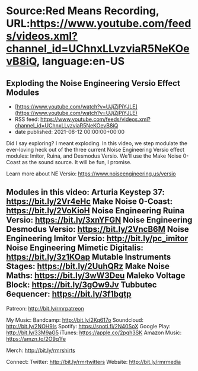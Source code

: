 # Source:Red Means Recording, URL:https://www.youtube.com/feeds/videos.xml?channel_id=UChnxLLvzviaR5NeKOevB8iQ, language:en-US

## Exploding the Noise Engineering Versio Effect Modules
 - [https://www.youtube.com/watch?v=UJjZjPiYJLE](https://www.youtube.com/watch?v=UJjZjPiYJLE)
 - RSS feed: https://www.youtube.com/feeds/videos.xml?channel_id=UChnxLLvzviaR5NeKOevB8iQ
 - date published: 2021-08-12 00:00:00+00:00

Did I say exploring? I meant exploding.
In this video, we step modulate the ever-loving heck out of the three current Noise Engineering Versio effect modules: Imitor, Ruina, and Desmodus Versio. We'll use the Make Noise 0-Coast as the sound source. It will be fun, I promise. 

Learn more about NE Versio: https://www.noiseengineering.us/versio

Modules in this video: 
Arturia Keystep 37: https://bit.ly/2Vr4eHc
Make Noise 0-Coast: https://bit.ly/2VoKioH
Noise Engineering Ruina Versio: https://bit.ly/3xnYFGN
Noise Engineering Desmodus Versio: https://bit.ly/2VncB6M
Noise Engineering Imitor Versio: http://bit.ly/pc_imitor
Noise Engineering Mimetic Digitalis: https://bit.ly/3z1KOap
Mutable Instruments Stages: https://bit.ly/2UuhQRz
Make Noise Maths: https://bit.ly/3wW3Deu
Maleko Voltage Block: https://bit.ly/3gOw9Jv
Tubbutec 6equencer: https://bit.ly/3f1bgtp
------------------------------------
Patreon:  http://bit.ly/rmrpatreon

My Music: 
Bandcamp: http://bit.ly/2Kq617o
Soundcloud: http://bit.ly/2NOH9Is
Spotify: https://spoti.fi/2N40SoX
Google Play: http://bit.ly/33M9aG5
iTunes: https://apple.co/2pqh3SK
Amazon Music: https://amzn.to/2O9q1fe

Merch: http://bit.ly/rmrshirts

Connect:
Twitter: http://bit.ly/rmrtwitters
Website: http://bit.ly/rmrmedia

